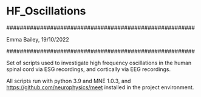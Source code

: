 # HF_Oscillations

########################################################

Emma Bailey, 19/10/2022

########################################################

Set of scripts used to investigate high frequency oscillations in the human spinal cord via ESG recordings, and
cortically via EEG recordings.

All scripts run with python 3.9 and MNE 1.0.3, and https://github.com/neurophysics/meet installed in 
the project environment.
